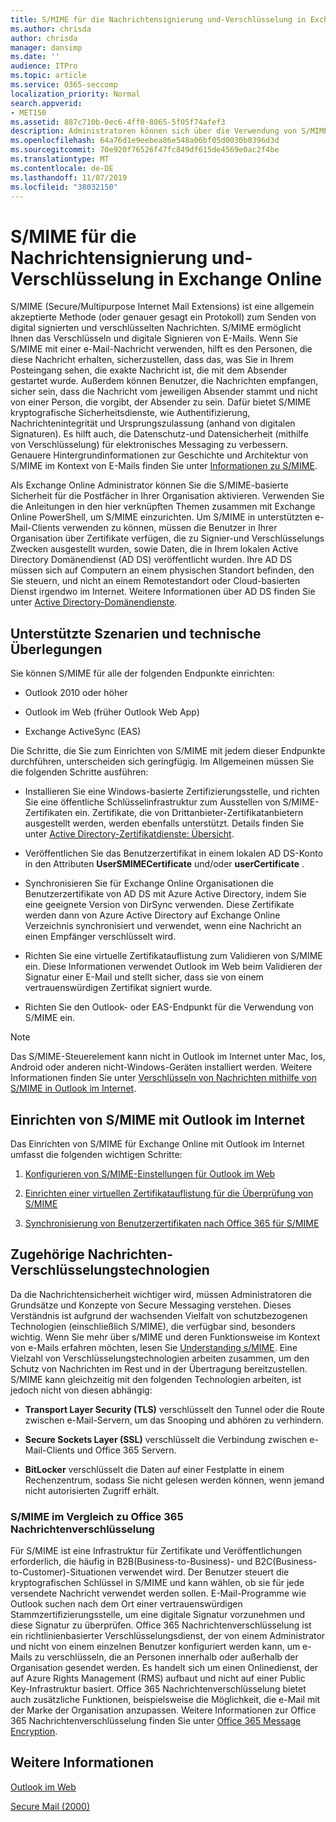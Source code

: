 ```yaml
---
title: S/MIME für die Nachrichtensignierung und-Verschlüsselung in Exchange Online
ms.author: chrisda
author: chrisda
manager: dansimp
ms.date: ''
audience: ITPro
ms.topic: article
ms.service: O365-seccomp
localization_priority: Normal
search.appverid:
- MET150
ms.assetid: 887c710b-0ec6-4ff0-8065-5f05f74afef3
description: Administratoren können sich über die Verwendung von S/MIME in Exchange Online informieren.
ms.openlocfilehash: 64a76d1e9eebea86e548a06bf05d0030b0396d3d
ms.sourcegitcommit: 70e920f76526f47fc849df615de4569e0ac2f4be
ms.translationtype: MT
ms.contentlocale: de-DE
ms.lasthandoff: 11/07/2019
ms.locfileid: "38032150"
---
```

# <a name="smime-for-message-signing-and-encryption-in-exchange-online"></a>S/MIME für die Nachrichtensignierung und-Verschlüsselung in Exchange Online

S/MIME (Secure/Multipurpose Internet Mail Extensions) ist eine allgemein akzeptierte Methode (oder genauer gesagt ein Protokoll) zum Senden von digital signierten und verschlüsselten Nachrichten. S/MIME ermöglicht Ihnen das Verschlüsseln und digitale Signieren von E-Mails. Wenn Sie S/MIME mit einer e-Mail-Nachricht verwenden, hilft es den Personen, die diese Nachricht erhalten, sicherzustellen, dass das, was Sie in Ihrem Posteingang sehen, die exakte Nachricht ist, die mit dem Absender gestartet wurde. Außerdem können Benutzer, die Nachrichten empfangen, sicher sein, dass die Nachricht vom jeweiligen Absender stammt und nicht von einer Person, die vorgibt, der Absender zu sein. Dafür bietet S/MIME kryptografische Sicherheitsdienste, wie Authentifizierung, Nachrichtenintegrität und Ursprungszulassung (anhand von digitalen Signaturen). Es hilft auch, die Datenschutz-und Datensicherheit (mithilfe von Verschlüsselung) für elektronisches Messaging zu verbessern. Genauere Hintergrundinformationen zur Geschichte und Architektur von S/MIME im Kontext von E-Mails finden Sie unter [Informationen zu S/MIME](https://go.microsoft.com/fwlink/?LinkID=393948).

Als Exchange Online Administrator können Sie die S/MIME-basierte Sicherheit für die Postfächer in Ihrer Organisation aktivieren. Verwenden Sie die Anleitungen in den hier verknüpften Themen zusammen mit Exchange Online PowerShell, um S/MIME einzurichten. Um S/MIME in unterstützten e-Mail-Clients verwenden zu können, müssen die Benutzer in Ihrer Organisation über Zertifikate verfügen, die zu Signier-und Verschlüsselungs Zwecken ausgestellt wurden, sowie Daten, die in Ihrem lokalen Active Directory Domänendienst (AD DS) veröffentlicht wurden. Ihre AD DS müssen sich auf Computern an einem physischen Standort befinden, den Sie steuern, und nicht an einem Remotestandort oder Cloud-basierten Dienst irgendwo im Internet. Weitere Informationen über AD DS finden Sie unter [Active Directory-Domänendienste](https://go.microsoft.com/fwlink/?LinkID=394064).

## <a name="supported-scenarios-and-technical-considerations"></a>Unterstützte Szenarien und technische Überlegungen

Sie können S/MIME für alle der folgenden Endpunkte einrichten:

- Outlook 2010 oder höher

- Outlook im Web (früher Outlook Web App)

- Exchange ActiveSync (EAS)

Die Schritte, die Sie zum Einrichten von S/MIME mit jedem dieser Endpunkte durchführen, unterscheiden sich geringfügig. Im Allgemeinen müssen Sie die folgenden Schritte ausführen:

- Installieren Sie eine Windows-basierte Zertifizierungsstelle, und richten Sie eine öffentliche Schlüsselinfrastruktur zum Ausstellen von S/MIME-Zertifikaten ein. Zertifikate, die von Drittanbieter-Zertifikatanbietern ausgestellt werden, werden ebenfalls unterstützt. Details finden Sie unter [Active Directory-Zertifikatdienste: Übersicht](https://technet.microsoft.com/library/hh831740.aspx).

- Veröffentlichen Sie das Benutzerzertifikat in einem lokalen AD DS-Konto in den Attributen **UserSMIMECertificate** und/oder **userCertificate** .

- Synchronisieren Sie für Exchange Online Organisationen die Benutzerzertifikate von AD DS mit Azure Active Directory, indem Sie eine geeignete Version von DirSync verwenden. Diese Zertifikate werden dann von Azure Active Directory auf Exchange Online Verzeichnis synchronisiert und verwendet, wenn eine Nachricht an einen Empfänger verschlüsselt wird.

- Richten Sie eine virtuelle Zertifikatauflistung zum Validieren von S/MIME ein. Diese Informationen verwendet Outlook im Web beim Validieren der Signatur einer E-Mail und stellt sicher, dass sie von einem vertrauenswürdigen Zertifikat signiert wurde.

- Richten Sie den Outlook- oder EAS-Endpunkt für die Verwendung von S/MIME ein.

> [!NOTE]
> Das S/MIME-Steuerelement kann nicht in Outlook im Internet unter Mac, Ios, Android oder anderen nicht-Windows-Geräten installiert werden. Weitere Informationen finden Sie unter [Verschlüsseln von Nachrichten mithilfe von S/MIME in Outlook im Internet](https://support.office.com/article/878c79fc-7088-4b39-966f-14512658f480).

## <a name="setup-smime-with-outlook-on-the-web"></a>Einrichten von S/MIME mit Outlook im Internet

Das Einrichten von S/MIME für Exchange Online mit Outlook im Internet umfasst die folgenden wichtigen Schritte:

1. [Konfigurieren von S/MIME-Einstellungen für Outlook im Web](configure-s-mime-settings-for-outlook-web-app.md)

2. [Einrichten einer virtuellen Zertifikatauflistung für die Überprüfung von S/MIME](set-up-virtual-certificate-collection-to-validate-s-mime.md)

3. [Synchronisierung von Benutzerzertifikaten nach Office 365 für S/MIME](sync-user-certificates-to-office-365-for-s-mime.md)

## <a name="related-message-encryption-technologies"></a>Zugehörige Nachrichten-Verschlüsselungstechnologien

Da die Nachrichtensicherheit wichtiger wird, müssen Administratoren die Grundsätze und Konzepte von Secure Messaging verstehen. Dieses Verständnis ist aufgrund der wachsenden Vielfalt von schutzbezogenen Technologien (einschließlich S/MIME), die verfügbar sind, besonders wichtig. Wenn Sie mehr über s/MIME und deren Funktionsweise im Kontext von e-Mails erfahren möchten, lesen Sie [Understanding s/MIME](https://go.microsoft.com/fwlink/?LinkID=393948). Eine Vielzahl von Verschlüsselungstechnologien arbeiten zusammen, um den Schutz von Nachrichten im Rest und in der Übertragung bereitzustellen. S/MIME kann gleichzeitig mit den folgenden Technologien arbeiten, ist jedoch nicht von diesen abhängig:

- **Transport Layer Security (TLS)** verschlüsselt den Tunnel oder die Route zwischen e-Mail-Servern, um das Snooping und abhören zu verhindern.

- **Secure Sockets Layer (SSL)** verschlüsselt die Verbindung zwischen e-Mail-Clients und Office 365 Servern.

- **BitLocker** verschlüsselt die Daten auf einer Festplatte in einem Rechenzentrum, sodass Sie nicht gelesen werden können, wenn jemand nicht autorisierten Zugriff erhält.

### <a name="smime-compared-with-office-365-message-encryption"></a>S/MIME im Vergleich zu Office 365 Nachrichtenverschlüsselung

Für S/MIME ist eine Infrastruktur für Zertifikate und Veröffentlichungen erforderlich, die häufig in B2B(Business-to-Business)- und B2C(Business-to-Customer)-Situationen verwendet wird. Der Benutzer steuert die kryptografischen Schlüssel in S/MIME und kann wählen, ob sie für jede versendete Nachricht verwendet werden sollen. E-Mail-Programme wie Outlook suchen nach dem Ort einer vertrauenswürdigen Stammzertifizierungsstelle, um eine digitale Signatur vorzunehmen und diese Signatur zu überprüfen. Office 365 Nachrichtenverschlüsselung ist ein richtlinienbasierter Verschlüsselungsdienst, der von einem Administrator und nicht von einem einzelnen Benutzer konfiguriert werden kann, um e-Mails zu verschlüsseln, die an Personen innerhalb oder außerhalb der Organisation gesendet werden. Es handelt sich um einen Onlinedienst, der auf Azure Rights Management (RMS) aufbaut und nicht auf einer Public Key-Infrastruktur basiert. Office 365 Nachrichtenverschlüsselung bietet auch zusätzliche Funktionen, beispielsweise die Möglichkeit, die e-Mail mit der Marke der Organisation anzupassen. Weitere Informationen zur Office 365 Nachrichtenverschlüsselung finden Sie unter [Office 365 Message Encryption](https://go.microsoft.com/fwlink/?LinkID=392525).

## <a name="more-information"></a>Weitere Informationen

[Outlook im Web](https://technet.microsoft.com/library/3814b665-01e8-4881-9a44-163f14789ee4.aspx)

[Secure Mail (2000)](https://technet.microsoft.com/library/cc962043.aspx)
